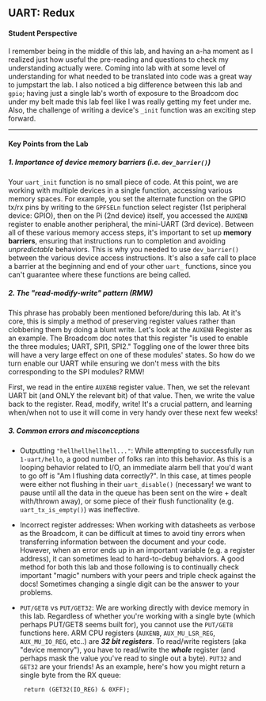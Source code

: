 ## UART: Redux

#### Student Perspective

I remember being in the middle of this lab, and having an a-ha moment as I 
realized just how useful the pre-reading and questions to check my understanding
actually were. Coming into lab with at some level of understanding for what needed
to be translated into code was a great way to jumpstart the lab. I also noticed
a big difference between this lab and `gpio`; having just a single
lab's worth of exposure to the Broadcom doc under my belt made this lab feel
like I was really getting my feet under me. Also, the challenge of writing a device's
`_init` function was an exciting step forward.

------------------------------------------------------------------------------

#### Key Points from the Lab

##### 1. Importance of device memory barriers (i.e. `dev_barrier()`)
Your `uart_init` function is no small piece of code. At this point, we are working 
with multiple devices in a single function, accessing various memory spaces. For 
example, you set the alternate function on the GPIO tx/rx pins by writing to the `GPFSELn` function select
register (1st peripheral device: GPIO), then on the Pi (2nd device) itself, you accessed the `AUXENB`
register to enable another peripheral, the mini-UART (3rd device). Between all of these various
memory access steps, it's important to set up **memory barriers**, ensuring that instructions
run to completion and avoiding _unpredictable_ behaviors. This is why you needed to use
`dev_barrier()` between the various device access instructions. It's also a safe call to place
a barrier at the beginning and end of your other `uart_` functions, since you can't guarantee
where these functions are being called.

##### 2. The "read-modify-write" pattern (RMW)
This phrase has probably been mentioned before/during this lab. At it's core, this is simply
a method of preserving register values rather than clobbering them by doing a blunt write. 
Let's look at the `AUXENB` Register as an example. The Broadcom doc notes that this register 
"is used to enable the three modules; UART, SPI1, SPI2." Toggling one of the lower three
bits will have a very large effect on one of these modules' states. So how do we turn enable our
UART while ensuring we don't mess with the bits corresponding to the SPI modules? RMW!

First, we read in the entire `AUXENB` register value. Then, we set the relevant UART bit (and ONLY the relevant bit) of that value.
Then, we write the value back to the register. Read, modify, write! It's a crucial pattern, and learning
when/when not to use it will come in very handy over these next few weeks!



##### 3. Common errors and misconceptions
- Outputting `"hellhellhellhell..."`:  While attempting to successfully run `1-uart/hello`, 
a good number of folks ran into this behavior. As this is a looping behavior related to I/O, 
an immediate alarm bell that you'd want to go off is "Am I flushing data correctly?". In this case,
at times people were either not flushing in their `uart_disable()` (necessary! we want to pause 
until all the data in the queue has been sent on the wire + dealt with/thrown away), 
or some piece of their flush functionality (e.g. `uart_tx_is_empty()`) was ineffective.

- Incorrect register addresses: When working with datasheets as verbose as the Broadcom, it can be
difficult at times to avoid tiny errors when transferring information between the document
and your code. However, when an error ends up in an important variable (e.g. a register address),
it can sometimes lead to hard-to-debug behaviors. A good method for both this lab and those following
is to continually check important "magic" numbers with your peers and triple check against the docs!
Sometimes changing a single digit can be the answer to your problems.

- `PUT/GET8` vs `PUT/GET32`: We are working directly with device memory in this lab. Regardless of 
whether you're working with a single byte (which perhaps PUT/GET8 seems built for), you cannot use 
the `PUT/GET8` functions here. ARM CPU registers (`AUXENB`, `AUX_MU_LSR_REG`, `AUX_MU_IO_REG`, etc..) are
**_32 bit registers_**. To read/write registers (aka "device memory"), you have to read/write the **_whole_**
register (and perhaps mask the value you've read to single out a byte). `PUT32` and `GET32` are your friends!
As an example, here's how you might return a single byte from the RX queue:

       return (GET32(IO_REG) & 0XFF);
